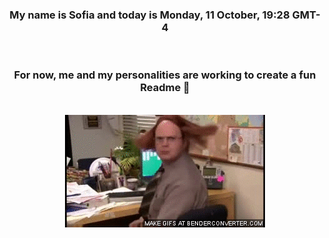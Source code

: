 


<div align="center">
<h3 >My name is Sofia and today is Monday, 11 October, 19:28 GMT-4</h3><br>
<h3 >For now, me and my personalities are working to create a fun Readme 👋
</h3><br>
<img src='img/dwight.gif' alt='working...'/>
</div>
